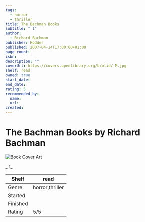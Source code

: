 ```yaml
---
tags:
  - horror
  - thriller
title: The Bachman Books
subtitle: " 1"
author:
  - Richard Bachman
publisher: Hodder
published: 2007-04-14T17:00:00+01:00
page_count:
isbn:
description: ""
coverUrl: https://covers.openlibrary.org/b/olid/-M.jpg
shelf: read
owned: true
start_date:
end_date:
rating: 5
recommended_by:
  name:
  url:
created:
---
```


# The Bachman Books by Richard Bachman

![Book Cover Art](https://covers.openlibrary.org/b/olid/-M.jpg)

_ 1_

| Shelf | read |
| --- | --- |
| Genre | horror,thriller |
| Started |  |
| Finished |  |
| Rating | 5/5 |

